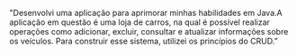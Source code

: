 "Desenvolvi uma aplicação para aprimorar minhas habilidades em Java.A aplicação em questão é uma loja de carros, na qual é possível realizar operações como adicionar, excluir, consultar e atualizar informações sobre os veículos. Para construir esse sistema, utilizei os princípios do CRUD.”